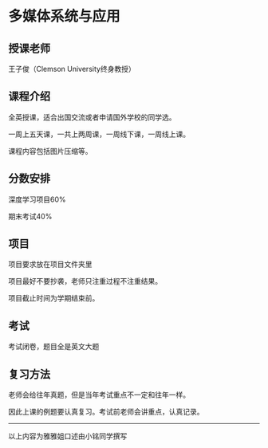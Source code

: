 # 多媒体系统与应用

## 授课老师

王子俊（Clemson University终身教授）



## 课程介绍

全英授课，适合出国交流或者申请国外学校的同学选。

一周上五天课，一共上两周课，一周线下课，一周线上课。

课程内容包括图片压缩等。



## 分数安排

深度学习项目60%

期末考试40%



## 项目

项目要求放在项目文件夹里

项目最好不要抄袭，老师只注重过程不注重结果。

项目截止时间为学期结束前。



## 考试

考试闭卷，题目全是英文大题



## 复习方法

老师会给往年真题，但是当年考试重点不一定和往年一样。

因此上课的例题要认真复习。考试前老师会讲重点，认真记录。



------

以上内容为雅雅姐口述由小铭同学撰写